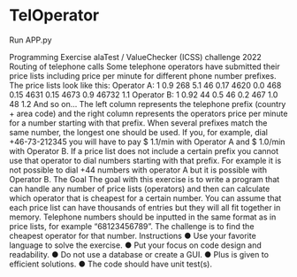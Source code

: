 # TelOperator
Run APP.py

Programming Exercise
alaTest / ValueChecker (ICSS) challenge
2022
Routing of telephone calls
Some telephone operators have submitted their price lists including price per minute for different
phone number prefixes. The price lists look like this:
Operator A:
1 0.9
268 5.1
46 0.17
4620 0.0
468 0.15
4631 0.15
4673 0.9
46732 1.1
Operator B:
1 0.92
44 0.5
46 0.2
467 1.0
48 1.2
And so on...
The left column represents the telephone prefix (country + area code) and the right column
represents the operators price per minute for a number starting with that prefix. When several
prefixes match the same number, the longest one should be used. If you, for example, dial
+46-73-212345 you will have to pay $ 1.1/min with Operator A and $ 1.0/min with Operator B.
If a price list does not include a certain prefix you cannot use that operator to dial numbers
starting with that prefix. For example it is not possible to dial +44 numbers with operator A but it
is possible with Operator B.
The Goal
The goal with this exercise is to write a program that can handle any number of price lists
(operators) and then can calculate which operator that is cheapest for a certain number. You
can assume that each price list can have thousands of entries but they will all fit together in
memory.
Telephone numbers should be inputted in the same format as in price lists, for example
“68123456789”. The challenge is to find the cheapest operator for that number.
Instructions
● Use your favorite language to solve the exercise.
● Put your focus on code design and readability.
● Do not use a database or create a GUI.
● Plus is given to efficient solutions.
● The code should have unit test(s).

